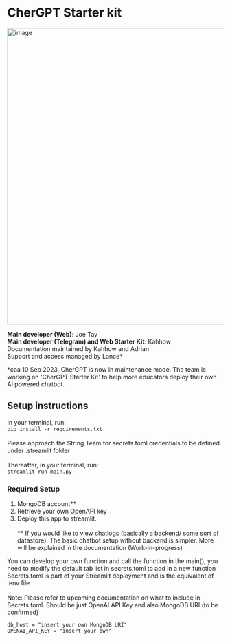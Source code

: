# CherGPT Starter kit
<img width="689" alt="image" src="https://github.com/String-sg/chergpt2/assets/44336310/589dae66-8345-4ae5-9d4f-780cfec138e5">

<b>Main developer (Web)</b>: Joe Tay<br>
<b>Main developer (Telegram) and Web Starter Kit</b>: Kahhow<br>
Documentation maintained by Kahhow and Adrian<br>
Support and access managed by Lance*<be>

*caa 10 Sep 2023, CherGPT is now in maintenance mode. The team is working on 'CherGPT Starter Kit' to help more educators deploy their own AI powered chatbot. 

## Setup instructions
In your terminal, run:<br>
```pip install -r requirements.txt```
<br><br>
Please approach the String Team for secrets.toml credentials to be defined under .streamlit folder
<br><br>
Thereafter, in your terminal, run:<br>
```streamlit run main.py```

### Required Setup
1) MongoDB account** 
2) Retrieve your own OpenAPI key 
3) Deploy this app to streamlit. <br><br>
** If you would like to view chatlogs (basically a backend/ some sort of datastore). The basic chatbot setup without backend is simpler. More will be explained in the documentation (Work-in-progress)

You can develop your own function and call the function in the main(), you need to modify the default tab list in secrets.toml to add in a new function
Secrets.toml is part of your Streamlit deployment and is the equivalent of .env file
<br><br>
Note: Please refer to upcoming documentation on what to include in Secrets.toml. Should be just OpenAI API Key and also MongoDB URI (to be confirmed) 

```
db_host = "insert your own MongoDB URI"
OPENAI_API_KEY = "insert your own"
```

